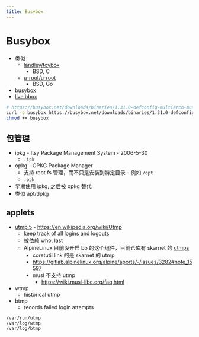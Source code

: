 ```yaml
---
title: Busybox
---
```


# Busybox

- 类似
  - [landley/toybox](https://github.com/landley/toybox)
    - BSD, C
  - [u-root/u-root](https://github.com/u-root/u-root)
    - BSD, Go
- [busybox](https://busybox.net/downloads/BusyBox.html)
- [live bbox](https://www.busybox.net/live_bbox/live_bbox.html)

```bash
# https://busybox.net/downloads/binaries/1.31.0-defconfig-multiarch-musl/
curl -o busybox https://busybox.net/downloads/binaries/1.31.0-defconfig-multiarch-musl/busybox-x86_64
chmod +x busybox
```

## 包管理

- ipkg - Itsy Package Management System - 2006-5-30
  - `.ipk`
- opkg - OPKG Package Manager
  - 支持 root fs 管理，而不只是安装到特定目录 - 例如 `/opt`
  - `.opk`
- 早期使用 ipkg, 之后被 opkg 替代
- 类似 apt/dpkg

## applets

- [utmp.5](https://man7.org/linux/man-pages/man5/utmp.5.html) - https://en.wikipedia.org/wiki/Utmp
  - keep track of all logins and logouts
  - 被依赖 who, last
  - AlpineLinux 目前没开启 bb 的这个组件，目前仓库有 skarnet 的 [utmps](https://skarnet.org/software/utmps/)
    - coretutil link 的是 skarnet 的 utmp
    - https://gitlab.alpinelinux.org/alpine/aports/-/issues/3282#note_15597
    - musl 不支持 utmp
      - https://wiki.musl-libc.org/faq.html
- wtmp
  - historical utmp
- btmp
  - records failed login attempts

```
/var/run/utmp
/var/log/wtmp
/var/log/btmp
```
